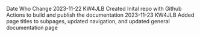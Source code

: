 Date        Who     Change
2023-11-22  KW4JLB  Created Inital repo with Github Actions to build and publish the documentation
2023-11-23  KW4JLB  Added page titles to subpages, updated navigation, and updated general documentation page